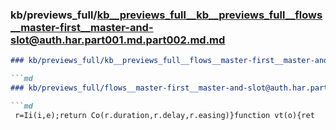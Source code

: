 ### kb/previews_full/kb__previews_full__kb__previews_full__flows__master-first__master-and-slot@auth.har.part001.md.part002.md.md

```md
### kb/previews_full/kb__previews_full__flows__master-first__master-and-slot@auth.har.part001.md.part002.md

```md
### kb/previews_full/flows__master-first__master-and-slot@auth.har.part001.md (part 002)

```md
 r=Ii(i,e);return Co(r.duration,r.delay,r.easing)}function vt(o){ret
```

```

```

```
